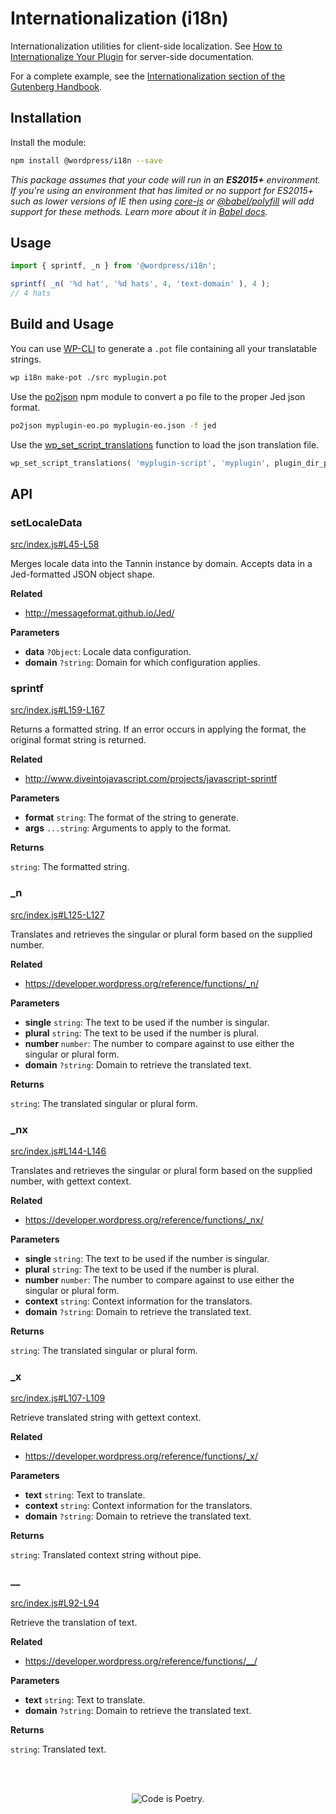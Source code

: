 # Internationalization (i18n)

Internationalization utilities for client-side localization. See [How to Internationalize Your Plugin](https://developer.wordpress.org/plugins/internationalization/how-to-internationalize-your-plugin/) for server-side documentation.

For a complete example, see the [Internationalization section of the Gutenberg Handbook](https://wordpress.org/gutenberg/handbook/designers-developers/developers/internationalization.md).

## Installation

Install the module:

```bash
npm install @wordpress/i18n --save
```

_This package assumes that your code will run in an **ES2015+** environment. If you're using an environment that has limited or no support for ES2015+ such as lower versions of IE then using [core-js](https://github.com/zloirock/core-js) or [@babel/polyfill](https://babeljs.io/docs/en/next/babel-polyfill) will add support for these methods. Learn more about it in [Babel docs](https://babeljs.io/docs/en/next/caveats)._

## Usage

```js
import { sprintf, _n } from '@wordpress/i18n';

sprintf( _n( '%d hat', '%d hats', 4, 'text-domain' ), 4 );
// 4 hats
```


## Build and Usage

You can use [WP-CLI](https://wp-cli.org/) to generate a `.pot` file containing all your translatable strings.

```sh
wp i18n make-pot ./src myplugin.pot
```

Use the [po2json](https://github.com/mikeedwards/po2json) npm module to convert a po file to the proper Jed json format.

```sh
po2json myplugin-eo.po myplugin-eo.json -f jed
```

Use the [wp_set_script_translations](https://developer.wordpress.org/reference/functions/wp_set_script_translations/) function to load the json translation file.

```php
wp_set_script_translations( 'myplugin-script', 'myplugin', plugin_dir_path( __FILE__ ) . 'languages' );
```


## API

<!-- START TOKEN(Autogenerated API docs) -->

### setLocaleData

[src/index.js#L45-L58](src/index.js#L45-L58)

Merges locale data into the Tannin instance by domain. Accepts data in a
Jed-formatted JSON object shape.

**Related**

-   <http://messageformat.github.io/Jed/>

**Parameters**

-   **data** `?Object`: Locale data configuration.
-   **domain** `?string`: Domain for which configuration applies.

### sprintf

[src/index.js#L159-L167](src/index.js#L159-L167)

Returns a formatted string. If an error occurs in applying the format, the
original format string is returned.

**Related**

-   <http://www.diveintojavascript.com/projects/javascript-sprintf>

**Parameters**

-   **format** `string`: The format of the string to generate.
-   **args** `...string`: Arguments to apply to the format.

**Returns**

`string`: The formatted string.

### \_n

[src/index.js#L125-L127](src/index.js#L125-L127)

Translates and retrieves the singular or plural form based on the supplied
number.

**Related**

-   <https://developer.wordpress.org/reference/functions/_n/>

**Parameters**

-   **single** `string`: The text to be used if the number is singular.
-   **plural** `string`: The text to be used if the number is plural.
-   **number** `number`: The number to compare against to use either the singular or plural form.
-   **domain** `?string`: Domain to retrieve the translated text.

**Returns**

`string`: The translated singular or plural form.

### \_nx

[src/index.js#L144-L146](src/index.js#L144-L146)

Translates and retrieves the singular or plural form based on the supplied
number, with gettext context.

**Related**

-   <https://developer.wordpress.org/reference/functions/_nx/>

**Parameters**

-   **single** `string`: The text to be used if the number is singular.
-   **plural** `string`: The text to be used if the number is plural.
-   **number** `number`: The number to compare against to use either the singular or plural form.
-   **context** `string`: Context information for the translators.
-   **domain** `?string`: Domain to retrieve the translated text.

**Returns**

`string`: The translated singular or plural form.

### \_x

[src/index.js#L107-L109](src/index.js#L107-L109)

Retrieve translated string with gettext context.

**Related**

-   <https://developer.wordpress.org/reference/functions/_x/>

**Parameters**

-   **text** `string`: Text to translate.
-   **context** `string`: Context information for the translators.
-   **domain** `?string`: Domain to retrieve the translated text.

**Returns**

`string`: Translated context string without pipe.

### \_\_

[src/index.js#L92-L94](src/index.js#L92-L94)

Retrieve the translation of text.

**Related**

-   <https://developer.wordpress.org/reference/functions/__/>

**Parameters**

-   **text** `string`: Text to translate.
-   **domain** `?string`: Domain to retrieve the translated text.

**Returns**

`string`: Translated text.


<!-- END TOKEN(Autogenerated API docs) -->

<br/><br/><p align="center"><img src="https://s.w.org/style/images/codeispoetry.png?1" alt="Code is Poetry." /></p>
